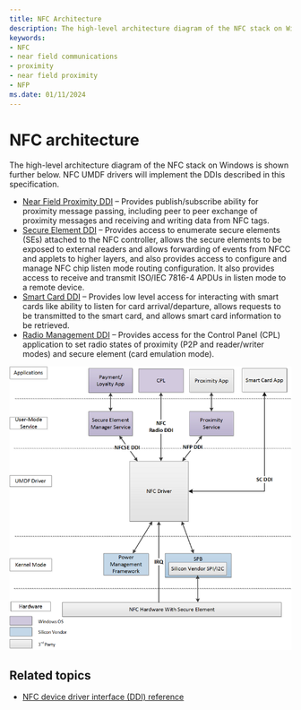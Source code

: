 ```yaml
---
title: NFC Architecture
description: The high-level architecture diagram of the NFC stack on Windows is shown further below. NFC UMDF drivers will implement the DDIs described in this specification.
keywords:
- NFC
- near field communications
- proximity
- near field proximity
- NFP
ms.date: 01/11/2024
---
```


# NFC architecture

The high-level architecture diagram of the NFC stack on Windows is shown further below. NFC UMDF drivers will implement the DDIs described in this specification.

- [Near Field Proximity DDI](/windows-hardware/drivers/ddi/_nfpdrivers/#functions) – Provides publish/subscribe ability for proximity message passing, including peer to peer exchange of proximity messages and receiving and writing data from NFC tags.
- [Secure Element DDI](/windows-hardware/drivers/ddi/_nfpdrivers/#functions) – Provides access to enumerate secure elements (SEs) attached to the NFC controller, allows the secure elements to be exposed to external readers and allows forwarding of events from NFCC and applets to higher layers, and also provides access to configure and manage NFC chip listen mode routing configuration. It also provides access to receive and transmit ISO/IEC 7816-4 APDUs in listen mode to a remote device.
- [Smart Card DDI](/previous-versions/dn905601(v=vs.85)) – Provides low level access for interacting with smart cards like ability to listen for card arrival/departure, allows requests to be transmitted to the smart card, and allows smart card information to be retrieved.
- [Radio Management DDI](/windows-hardware/drivers/ddi/_nfpdrivers/#functions) – Provides access for the Control Panel (CPL) application to set radio states of proximity (P2P and reader/writer modes) and secure element (card emulation mode).

![A flowchart describing the NFC stack starting from Applications at the top, User mode services, UMDF Drivers, Kernel Mode, then Hardware at the bottom.](images/nfcarchitecture.png)

## Related topics

- [NFC device driver interface (DDI) reference](/windows-hardware/drivers/ddi/index)
